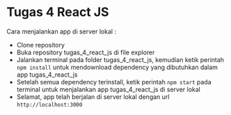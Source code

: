 # Tugas 4 React JS

Cara menjalankan app di server lokal :

- Clone repository
- Buka repository tugas_4_react_js di file explorer
- Jalankan terminal pada folder tugas_4_react_js, kemudian ketik perintah `npm install` untuk mendownload dependency yang dibutuhkan dalam app tugas_4_react_js
- Setelah semua dependency terinstall, ketik perintah `npm start` pada terminal untuk menjalankan app tugas_4_react_js di server lokal
- Selamat, app telah berjalan di server lokal dengan url `http://localhost:3000`
